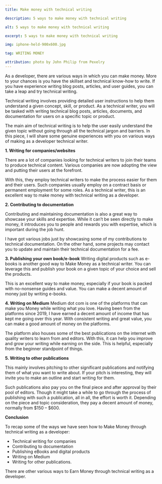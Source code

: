 ```yaml
---
title: Make money with technical writing

description: 5 ways to make money with technical writing

alt: 5 ways to make money with technical writing

excerpt: 5 ways to make money with technical writing

img: iphone-held-900x600.jpg

tag: WRITING MONEY

attribution: photo by John Philip from Pexelry
---
```


As a developer, there are various ways in which you can make money. More to your chances is you have the skillset and technical know-how to write. If you have experience writing blog posts, articles, and user guides, you can take a leap and try technical writing.

Technical writing involves providing detailed user instructions to help them understand a given concept, skill, or product. As a technical writer, you will be tasked with writing technical blog posts, articles, documents, and documentation for users on a specific topic or product.

The main aim of technical writing is to help the user easily understand the given topic without going through all the technical jargon and barriers.
In this piece, I will share some genuine experiences with you on various ways of making as a developer technical writer.

**1. Writing for companies/websites**

There are a lot of companies looking for technical writers to join their teams to produce technical content. Various companies are now adopting the view and putting their users at the forefront.

With this, they employ technical writers to make the process easier for them and their users.
Such companies usually employ on a contract basis or permanent employment for some roles. As a technical writer, this is an excellent way to make money with technical writing as a developer.

**2. Contributing to documentation**

Contributing and maintaining documentation is also a great way to showcase your skills and expertise. While it can’t be seen directly to make money, it introduces you to people and rewards you with expertise, which is important during the job hunt.

I have got various jobs just by showcasing some of my contributions to technical documentation. On the other hand, some projects may contact you to update and maintain their technical documentation for a fee.

**3. Publishing your own book/e-book**
Writing digital products such as e-books is another good way to Make Money as a technical writer. You can leverage this and publish your book on a given topic of your choice and sell the products.

This is an excellent way to make money, especially if your book is packed with no-nonsense guides and value.
You can make a decent amount of money just by writing e-books.

**4. Writing on Medium**
Medium dot com is one of the platforms that can make you Money while writing what you love. Having been from the platforms since 2019, I have earned a decent amount of income that has kept me going over this year. With consistent writing and great value, you can make a good amount of money on the platforms.

The platform also houses some of the best publications on the internet with quality writers to learn from and editors. With this, it can help you improve and grow your writing while earning on the side. This is helpful, especially from the beginner standpoint of things.

**5. Writing to other publications**

This mainly involves pitching to other significant publications and notifying them of what you want to write about. If your pitch is interesting, they will invite you to make an outline and start writing for them.

Such publications also pay you on the final piece and after approval by their pool of editors. Though it might take a while to go through the process of publishing with such a publication, all in all, the effort is worth it. Depending on the piece and topic consideration, they pay a decent amount of money, normally from $150 – $600.

**Conclusion**

To recap some of the ways we have seen how to Make Money through technical writing as a developer:

- Technical writing for companies
- Contributing to documentation
- Publishing eBooks and digital products
- Writing on Medium
- Writing for other publications.

There are other various ways to Earn Money through technical writing as a developer.
